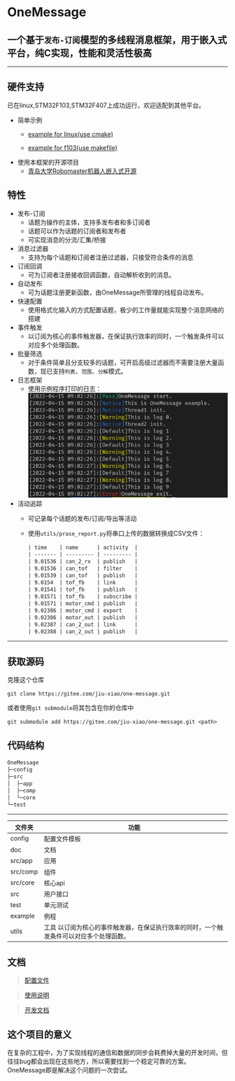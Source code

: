# OneMessage

一个基于`发布-订阅`模型的多线程消息框架，用于嵌入式平台，纯C实现，性能和灵活性极高
---

---

## 硬件支持

已在linux,STM32F103,STM32F407上成功运行，欢迎适配到其他平台。

* 简单示例
  * [example for linux(use cmake)](https://gitee.com/jiu-xiao/msg-example.git)

  * [example for f103(use makefile)](https://gitee.com/jiu-xiao/om-example-mcu.git)
* 使用本框架的开源项目
  * [青岛大学Robomaster机器人嵌入式开源](https://gitee.com/qdu-rm-2022/qdu-rm-mcu)

## 特性

* 发布-订阅
  * 话题为操作的主体，支持多发布者和多订阅者
  * 话题可以作为话题的订阅者和发布者
  * 可实现消息的分流/汇集/桥接
* 消息过滤器
  * 支持为每个话题和订阅者注册过滤器，只接受符合条件的消息
* 订阅回调
  * 可为订阅者注册接收回调函数，自动解析收到的消息。
* 自动发布
  * 可为话题注册更新函数，由OneMessage所管理的线程自动发布。
* 快速配置
  * 使用格式化输入的方式配置话题，极少的工作量就能实现整个消息网络的搭建
* 事件触发
  * 以订阅为核心的事件触发器，在保证执行效率的同时，一个触发条件可以对应多个处理函数。
* 批量筛选
  * 对于条件简单且分支较多的话题，可开启高级过滤器而不需要注册大量函数，现已支持`列表`、`范围`、`分解`模式。
* 日志框架
  * 使用示例程序打印的日志：![效果](img/log.png)
* 活动追踪
  * 可记录每个话题的发布/订阅/导出等活动
  * 使用`utils/prase_report.py`将串口上传的数据转换成CSV文件：

        | time    | name      | activity  |
        | ------- | --------- | --------- |
        | 9.01536 | can_2_rx  | publish   |
        | 9.01536 | can_tof   | filter    |
        | 9.01539 | can_tof   | publish   |
        | 9.0154  | tof_fb    | link      |
        | 9.01541 | tof_fb    | publish   |
        | 9.01571 | tof_fb    | subscribe |
        | 9.01571 | motor_cmd | publish   |
        | 9.02386 | motor_cmd | export    |
        | 9.02386 | motor_out | publish   |
        | 9.02387 | can_2_out | link      |
        | 9.02388 | can_2_out | publish   |

-------

## 获取源码

克隆这个仓库

```
git clone https://gitee.com/jiu-xiao/one-message.git
```

或者使用`git submodule`将其包含在你的仓库中

```
git submodule add https://gitee.com/jiu-xiao/one-message.git <path>
```

## 代码结构

```
OneMessage
├─config
├─src
│  ├─app
│  ├─comp
│  └─core
└─test
```

****
| 文件夹   | 功能         |
| -------- | ------------ |
| config   | 配置文件模板 |
| doc      | 文档         |
| src/app  | 应用         |
| src/comp | 组件         |
| src/core | 核心api      |
| src      | 用户接口     |
| test     | 单元测试     |
| example  | 例程         |
| utils    | 工具   以订阅为核心的事件触发器，在保证执行效率的同时，一个触发条件可以对应多个处理函数。

## 文档

> [配置文件](doc/config.md)

> [使用说明](doc/user.md)

> [开发文档](doc/dev.md)

## 这个项目的意义

在复杂的工程中，为了实现线程的通信和数据的同步会耗费掉大量的开发时间，但往往bug都会出现在这些地方，所以需要找到一个稳定可靠的方案。OneMessage即是解决这个问题的一次尝试。
